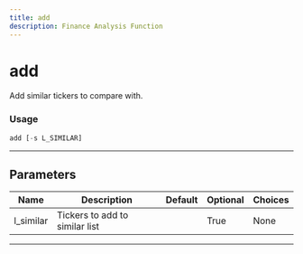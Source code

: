 ```yaml
---
title: add
description: Finance Analysis Function
---
```


# add

Add similar tickers to compare with.

### Usage

```python
add [-s L_SIMILAR]
```

---

## Parameters

| Name | Description | Default | Optional | Choices |
| ---- | ----------- | ------- | -------- | ------- |
| l_similar | Tickers to add to similar list |  | True | None |

---
